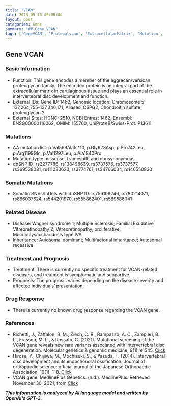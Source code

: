```yaml
---
title: "VCAN"
date: 2023-05-16 00:00:00
layout: post
categories: Gene
summary: "## Gene VCAN"
tags: ['GeneVCAN', 'Proteoglycan', 'ExtracellularMatrix', 'Mutation', 'Disease', 'Treatment', 'Prognosis', 'DrugResponse']
---
```


## Gene VCAN

### Basic Information
- Function: This gene encodes a member of the aggrecan/versican proteoglycan family. The encoded protein is an integral part of the extracellular matrix in cartilaginous tissue and plays an essential role in intervertebral disc development and function.
- External IDs: Gene ID: 1462, Genomic location: Chromosome 5: 137,264,755-137,346,171, 
Aliases: CSPG2, Chondroitin sulfate proteoglycan 2
- External Sites: HGNC: 2510, NCBI Entrez: 1462, Ensembl: ENSG00000116062, OMIM: 155760, UniProtKB/Swiss-Prot: P13611

### Mutations
- AA mutation list: p.Val569Alafs*10, p.Gly623Asp, p.Pro742Leu, p.Arg1199Gln, p.Val1297Leu, p.Ala1840Pro
- Mutation type: missense, frameshift, and nonsynonymous
- dbSNP ID: rs2277786, rs138498639, rs3737576, rs3737577, rs369538081, rs111033623, rs3774761, rs34766034, rs146550830

### Somatic Mutations
- Somatic SNVs/InDels with dbSNP ID: rs756108246, rs780214071, rs886037624, rs544201970, rs555862401, rs569586041

### Related Disease
- Disease: Wagner syndrome 1; Multiple Sclerosis; Familial Exudative Vitreoretinopathy 2; Vitreoretinopathy, proliferative; Mucopolysaccharidosis type IVA
- Inheritance: Autosomal dominant; Multifactorial inheritance; Autosomal recessive

### Treatment and Prognosis
- Treatment: There is currently no specific treatment for VCAN-related diseases, and treatment is symptomatic and supportive.
- Prognosis: The prognosis varies depending on the disease severity and affected individuals’ presentation.

### Drug Response
- There is currently no known drug response regarding the VCAN gene.

### References
- Richetti, J., Zaffalon, B. M., Ziech, C. R., Rampazzo, A. C., Zampieri, B. L., Frasson, M. L., & Rossato, C. (2021). Mutational screening of the VCAN gene reveals new rare variants associated with intervertebral disc degeneration. Molecular genetics & genomic medicine, 9(1), e1545. [Click](https://doi.org/10.1002/mgg3.1545)
- Hirose, Y., Chijiiwa, M., Mochizuki, S., & Yasuda, T. (2014). Intervertebral disc development and its endochondral ossification. Journal of orthopaedic science: official journal of the Japanese Orthopaedic Association, 19(1), 1–8. [Click](https://doi.org/10.1007/s00776-013-0488-8)
- VCAN gene: MedlinePlus Genetics. (n.d.). MedlinePlus. Retrieved November 30, 2021, from [Click](https://medlineplus.gov/genetics/gene/vcan/#function)

**_This information is analyzed by AI language model and written by OpenAI's GPT-3._**